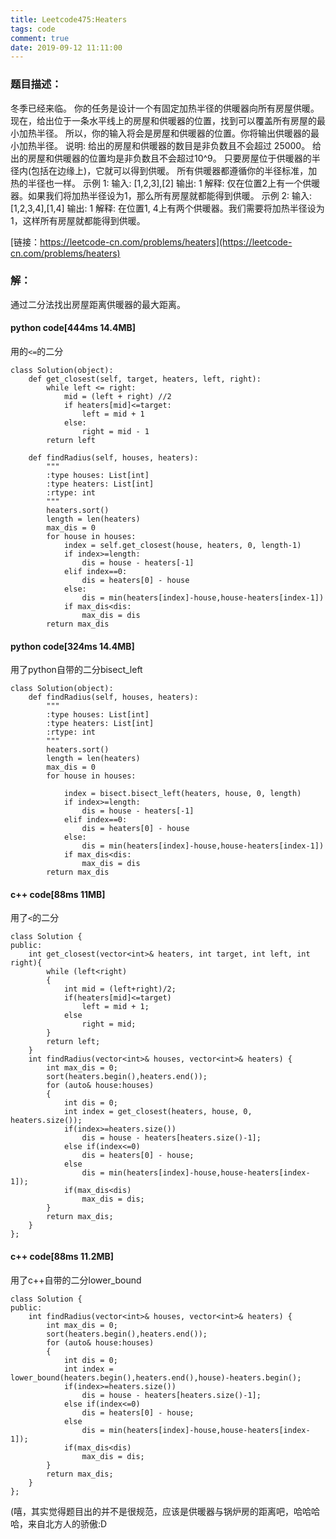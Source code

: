 ```yaml
---
title: Leetcode475:Heaters
tags: code
comment: true
date: 2019-09-12 11:11:00
---
```

### 题目描述：
冬季已经来临。 你的任务是设计一个有固定加热半径的供暖器向所有房屋供暖。
现在，给出位于一条水平线上的房屋和供暖器的位置，找到可以覆盖所有房屋的最小加热半径。
所以，你的输入将会是房屋和供暖器的位置。你将输出供暖器的最小加热半径。
说明:
给出的房屋和供暖器的数目是非负数且不会超过 25000。
给出的房屋和供暖器的位置均是非负数且不会超过10^9。
只要房屋位于供暖器的半径内(包括在边缘上)，它就可以得到供暖。
所有供暖器都遵循你的半径标准，加热的半径也一样。
示例 1:
输入: [1,2,3],[2]
输出: 1
解释: 仅在位置2上有一个供暖器。如果我们将加热半径设为1，那么所有房屋就都能得到供暖。
示例 2:
输入: [1,2,3,4],[1,4]
输出: 1
解释: 在位置1, 4上有两个供暖器。我们需要将加热半径设为1，这样所有房屋就都能得到供暖。

[链接：https://leetcode-cn.com/problems/heaters](https://leetcode-cn.com/problems/heaters)
### 解：
通过二分法找出房屋距离供暖器的最大距离。
#### python code[444ms 14.4MB]
用的`<=`的二分
```
class Solution(object):
    def get_closest(self, target, heaters, left, right):
        while left <= right:
            mid = (left + right) //2
            if heaters[mid]<=target:
                left = mid + 1
            else:
                right = mid - 1
        return left
            
    def findRadius(self, houses, heaters):
        """
        :type houses: List[int]
        :type heaters: List[int]
        :rtype: int
        """
        heaters.sort()
        length = len(heaters)
        max_dis = 0
        for house in houses:
            index = self.get_closest(house, heaters, 0, length-1)
            if index>=length:
                dis = house - heaters[-1]
            elif index==0:
                dis = heaters[0] - house
            else:
                dis = min(heaters[index]-house,house-heaters[index-1])
            if max_dis<dis:
                max_dis = dis
        return max_dis
```
#### python code[324ms 14.4MB]
用了python自带的二分bisect_left
```
class Solution(object):
    def findRadius(self, houses, heaters):
        """
        :type houses: List[int]
        :type heaters: List[int]
        :rtype: int
        """
        heaters.sort()
        length = len(heaters)
        max_dis = 0
        for house in houses:
            
            index = bisect.bisect_left(heaters, house, 0, length)
            if index>=length:
                dis = house - heaters[-1]
            elif index==0:
                dis = heaters[0] - house
            else:
                dis = min(heaters[index]-house,house-heaters[index-1])
            if max_dis<dis:
                max_dis = dis
        return max_dis
```
#### c++ code[88ms 11MB]
用了`<`的二分
```
class Solution {
public:
    int get_closest(vector<int>& heaters, int target, int left, int right){
        while (left<right)
        {
            int mid = (left+right)/2;
            if(heaters[mid]<=target)
                left = mid + 1;
            else
                right = mid;
        }
        return left;
    }
    int findRadius(vector<int>& houses, vector<int>& heaters) {
        int max_dis = 0;
        sort(heaters.begin(),heaters.end());
        for (auto& house:houses)
        {
            int dis = 0;
            int index = get_closest(heaters, house, 0, heaters.size());
            if(index>=heaters.size())
                dis = house - heaters[heaters.size()-1];
            else if(index<=0)
                dis = heaters[0] - house;
            else
                dis = min(heaters[index]-house,house-heaters[index-1]);
            if(max_dis<dis)
                max_dis = dis;
        }
        return max_dis;
    }
};
```
#### c++ code[88ms 11.2MB]
用了c++自带的二分lower_bound
```
class Solution {
public:
    int findRadius(vector<int>& houses, vector<int>& heaters) {
        int max_dis = 0;
        sort(heaters.begin(),heaters.end());
        for (auto& house:houses)
        {
            int dis = 0;
            int index = lower_bound(heaters.begin(),heaters.end(),house)-heaters.begin();
            if(index>=heaters.size())
                dis = house - heaters[heaters.size()-1];
            else if(index<=0)
                dis = heaters[0] - house;
            else
                dis = min(heaters[index]-house,house-heaters[index-1]);
            if(max_dis<dis)
                max_dis = dis;
        }
        return max_dis;
    }
};
```
(嘻，其实觉得题目出的并不是很规范，应该是供暖器与锅炉房的距离吧，哈哈哈哈，来自北方人的骄傲:D

